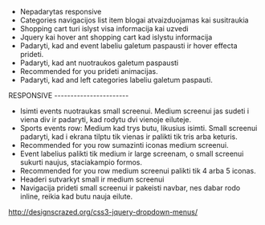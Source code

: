 - Nepadarytas responsive
- Categories navigacijos list item blogai atvaizduojamas kai susitraukia
- Shopping cart turi islyst visa informacija kai uzvedi
- Jquery kai hover ant shopping cart kad islystu informacija
- Padaryti, kad and event labeliu galetum paspausti ir hover effecta prideti.
- Padaryti, kad ant nuotraukos galetum paspausti
- Recommended for you prideti animacijas.
- Padaryti, kad and left categories labeliu galetum paspauti.

RESPONSIVE -----------------------

- Isimti events nuotraukas small screenui. Medium screenui jas sudeti i viena div ir padaryti, kad rodytu dvi vienoje eiluteje.
- Sports events row: Medium kad trys butu, likusius isimti. Small screenui padaryti, kad i ekrana tilptu tik vienas ir palikti tik tris arba keturis.
- Recommended for you row sumazinti iconas medium screenui.
- Event labelius palikti tik medium ir large screenam, o small screenui sukurti naujus, staciakampio formos.
- Recommended for you row medium screenui palikti tik 4 arba 5 iconas.
- Headeri sutvarkyt small ir medium screenui
- Navigacija prideti small screenui ir pakeisti navbar, nes dabar rodo inline, reikia kad butu nauja eilute.

http://designscrazed.org/css3-jquery-dropdown-menus/
